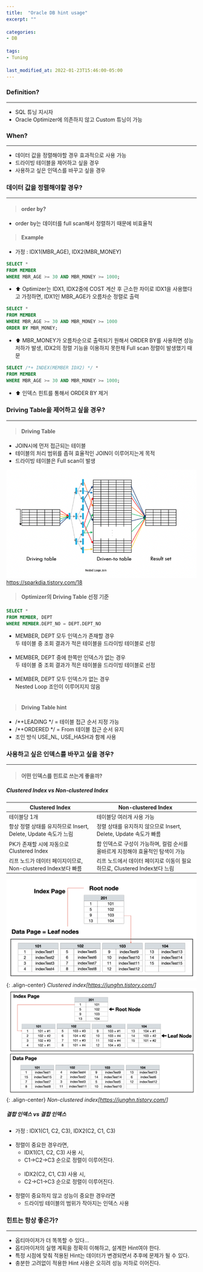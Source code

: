 ```yaml
---
title:  "Oracle DB hint usage"
excerpt: ""

categories:
- DB
  
tags:
- Tuning

last_modified_at: 2022-01-23T15:46:00-05:00
---
```


### Definition?

---

- SQL 튜닝 지시자 <br>
- Oracle Optimizer에 의존하지 않고 Custom 튜닝이 가능

### When?

---

- 데이터 값을 정렬해야할 경우 효과적으로 사용 가능<br>
- 드라이빙 테이블을 제어하고 싶을 경우<br>
- 사용하고 싶은 인덱스를 바꾸고 싶을 경우<br>

### 데이터 값을 정렬해야할 경우?

---

> #### order by?

- order by는 데이터를 full scan해서 정렬하기 때문에 비효율적

> #### Example

- 가정 : IDX1(MBR_AGE), IDX2(MBR_MONEY) <br>

~~~sql
SELECT *
FROM MEMBER
WHERE MBR_AGE >= 30 AND MBR_MONEY >= 1000;
~~~

-  :arrow_up: Optimizer는 IDX1, IDX2중에 COST 계산 후 근소한 차이로 IDX1을 사용했다고 가정하면, IDX1인 MBR_AGE가 오름차순 정렬로 출력<br>

~~~sql
SELECT *
FROM MEMBER
WHERE MBR_AGE >= 30 AND MBR_MONEY >= 1000
ORDER BY MBR_MONEY;
~~~

- :arrow_up: MBR_MONEY가 오름차순으로 출력되기 원해서 ORDER BY를 사용하면 성능 저하가 발생, IDX2의 정렬 기능을 이용하지 못한채 Full scan 정렬이 발생했기 때문

~~~sql
SELECT /*+ INDEX(MEMBER IDX2) */ *
FROM MEMBER
WHERE MBR_AGE >= 30 AND MBR_MONEY >= 1000;
~~~

- :arrow_up:️ 인덱스 힌트를 통해서 ORDER BY 제거


### Driving Table을 제어하고 싶을 경우?

---
> #### Driving Table 

- JOIN시에 먼저 접근되는 테이블<br>
- 테이블의 처리 범위를 좁혀 효율적인 JOIN이 이루어지는게 목적<br>
- 드라이빙 테이블은 Full scan이 발생<br>

![](/assets/images/db/drvingtable_def.png)
<https://sparkdia.tistory.com/18> <br>

> #### Optimizer의 Driving Table 선정 기준

~~~sql
SELECT * 
FROM MEMBER, DEPT 
WHERE MEMBER.DEPT_NO = DEPT.DEPT_NO
~~~

- MEMBER, DEPT 모두 인덱스가 존재할 경우 <br>
두 테이블 중 조회 결과가 적은 테이블을 드라이빙 테이블로 선정 <br><br>
- MEMBER, DEPT 중에 한쪽만 인덱스가 없는 경우 <br>
두 테이블 중 조회 결과가 적은 테이블을 드라이빙 테이블로 선정 <br><br>
- MEMBER, DEPT 모두 인덱스가 없는 경우<br>
Nested Loop 조인이 이루어지지 않음 <br><br>

> #### Driving Table hint

- /*+LEADING */ = 테이블 접근 순서 지정 가능
- /*+ORDERED */ = From 테이블 접근 순서 유지
- 조인 방식 USE_NL, USE_HASH과 함께 사용


### 사용하고 싶은 인덱스를 바꾸고 싶을 경우?

---

> #### 어떤 인덱스를 힌트로 쓰는게 좋을까?
  
##### Clustered Index vs Non-clustered Index
| Clustered Index | Non-clustered Index |
|---|---|
| 테이블당 1개 | 테이블당 여러개 사용 가능 |
| 항상 정렬 상태를 유지하므로 Insert, Delete, Update 속도가 느림 | 정렬 상태를 유지하지 않으므로 Insert, Delete, Update 속도가 빠름 |
| PK가 존재할 시에 자동으로 Clustered Index | 합 인덱스로 구성이 가능하며, 컬럼 순서를 올바르게 지정해야 효율적인 탐색이 가능 |
|  리프 노드가 데이터 페이지이므로, Non-clustered Index보다 빠름 | 리프 노드에서 데이터 페이지로 이동이 필요하므로, Clustered Index보다 느림 |

  ![](/assets/images/db/클러스터_인덱스.png){: .align-center}
  *Clustered index[<https://junghn.tistory.com/>]* 
  ![](/assets/images/db/논클러스터_인덱스.png){: .align-center}
  *Non-clustered index[<https://junghn.tistory.com/>]*


##### 결합 인덱스 vs 결합 인덱스

- 가정 : IDX1(C1, C2, C3), IDX2(C2, C1, C3)
<br><br>
- 정렬이 중요한 경우라면,<br> 
  - IDX1(C1, C2, C3) 사용 시, <br>
  - C1->C2->C3 순으로 정렬이 이루어진다. <br><br>
  - IDX2(C2, C1, C3) 사용 시,<br>
  - C2->C1->C3 순으로 정렬이 이루어진다.<br><br>
- 정렬이 중요하지 않고 성능이 중요한 경우라면
  - 드라이빙 테이블의 범위가 작아지는 인덱스 사용<br>

### 힌트는 항상 좋은가?

---

- 옵티마이저가 더 똑똑할 수 있다...<br>
- 옵티마이저의 실행 계획을 정확히 이해하고, 설계한 Hint여야 한다.<br>
- 특정 시점에 맞춰 적용된 Hint는 데이터가 변경되면서 추후에 문제가 될 수 있다.<br>
- 충분한 고려없이 적용한 Hint 사용은 오히려 성능 저하로 이어진다.<br>



